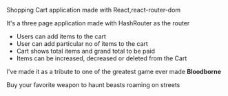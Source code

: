 Shopping Cart application made with React,react-router-dom

It's a three page application made with HashRouter as the router

- Users can add items to the cart
- User can add particular no of items to the cart
- Cart shows total items and grand total to be paid
- Items can be increased, decreased or deleted from the Cart

I've made it as a tribute to one of the greatest game ever made **Bloodborne**

Buy your favorite weapon to haunt beasts roaming on streets

